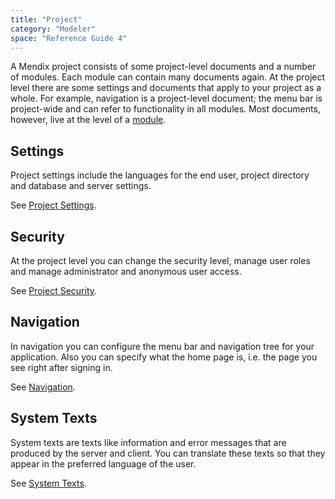 ```yaml
---
title: "Project"
category: "Modeler"
space: "Reference Guide 4"
---
```

A Mendix project consists of some project-level documents and a number of modules. Each module can contain many documents again. At the project level there are some settings and documents that apply to your project as a whole. For example, navigation is a project-level document; the menu bar is project-wide and can refer to functionality in all modules. Most documents, however, live at the level of a [module](modules).

## Settings

Project settings include the languages for the end user, project directory and database and server settings.

See [Project Settings](project-settings).

## Security

At the project level you can change the security level, manage user roles and manage administrator and anonymous user access.

See [Project Security](project-security).

## Navigation

In navigation you can configure the menu bar and navigation tree for your application. Also you can specify what the home page is, i.e. the page you see right after signing in.

See [Navigation](navigation).

## System Texts

System texts are texts like information and error messages that are produced by the server and client. You can translate these texts so that they appear in the preferred language of the user.

See [System Texts](system-texts).
